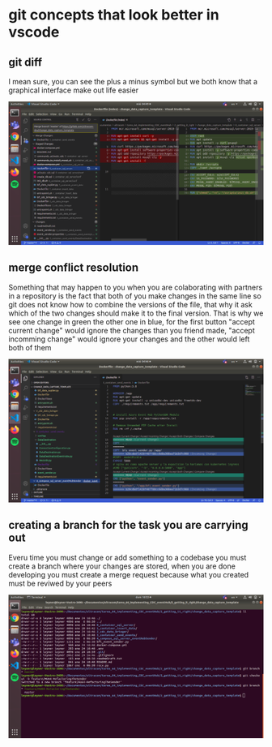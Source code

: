 # git concepts that  look better in vscode

## git diff

I mean sure, you can see the plus a minus symbol but we both know that a graphical interface make out life easier

![Image](img/gitDiff.png "git Diff command image")

## merge conflict resolution

Something that may happen to you when you are colaborating with partners in a repository is the fact that both of you make changes in the same line so git does not know how to combine the versions of the file, that why it ask which of the two changes should make it to the final version. That is why we see one change in green the other one in blue, for the first button "accept current change" would ignore the changes than you friend made, "accept incomming change" would ignore your changes and the other would left both of them

![Image](img/mergeConflictResolution.png "merge conflict resolution command image")

## creating a branch for the task you are carrying out

Everu time you must change or add something to a codebase you must create a branch where your changes are stored, when you are done developing you must create a merge request because what you created must be reviwed by your peers

![Image](img/gitCheckOutB.png "git Diff command image")


